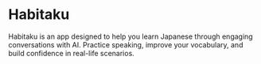 # Habitaku

Habitaku is an app designed to help you learn Japanese through engaging conversations with AI. Practice speaking, improve your vocabulary, and build confidence in real-life scenarios.